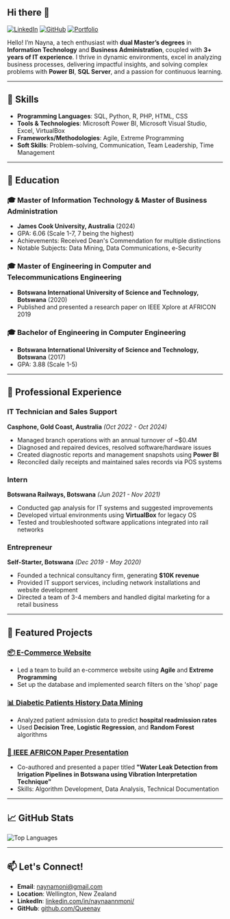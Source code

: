 ## Hi there 👋


[![LinkedIn](https://img.shields.io/badge/LinkedIn-Connect-blue?style=flat&logo=linkedin)](https://www.linkedin.com/in/naynaannmoni/)
[![GitHub](https://img.shields.io/badge/GitHub-Follow-black?style=flat&logo=github)](https://github.com/Queenay)
[![Portfolio](https://img.shields.io/badge/Portfolio-Visit-green?style=flat)](https://embusshajan.wixsite.com/website/shop)

Hello! I’m Nayna, a tech enthusiast with **dual Master’s degrees** in **Information Technology** and **Business Administration**, coupled with **3+ years of IT experience**. I thrive in dynamic environments, excel in analyzing business processes, delivering impactful insights, and solving complex problems with **Power BI**, **SQL Server**, and a passion for continuous learning.

---

## 🔧 Skills

- **Programming Languages**: SQL, Python, R, PHP, HTML, CSS
- **Tools & Technologies**: Microsoft Power BI, Microsoft Visual Studio, Excel, VirtualBox
- **Frameworks/Methodologies**: Agile, Extreme Programming
- **Soft Skills**: Problem-solving, Communication, Team Leadership, Time Management

---

## 🏫 Education

### 🎓 **Master of Information Technology** & **Master of Business Administration**
- **James Cook University, Australia** (2024)
- GPA: 6.06 (Scale 1-7, 7 being the highest)
- Achievements: Received Dean's Commendation for multiple distinctions
- Notable Subjects: Data Mining, Data Communications, e-Security

### 🎓 **Master of Engineering in Computer and Telecommunications Engineering**
- **Botswana International University of Science and Technology, Botswana** (2020)
- Published and presented a research paper on IEEE Xplore at AFRICON 2019

### 🎓 **Bachelor of Engineering in Computer Engineering**
- **Botswana International University of Science and Technology, Botswana** (2017)
- GPA: 3.88 (Scale 1-5)

---

## 💼 Professional Experience

### **IT Technician and Sales Support**  
**Casphone, Gold Coast, Australia** *(Oct 2022 - Oct 2024)*  
- Managed branch operations with an annual turnover of ~$0.4M
- Diagnosed and repaired devices, resolved software/hardware issues
- Created diagnostic reports and management snapshots using **Power BI**
- Reconciled daily receipts and maintained sales records via POS systems

### **Intern**  
**Botswana Railways, Botswana** *(Jun 2021 - Nov 2021)*  
- Conducted gap analysis for IT systems and suggested improvements
- Developed virtual environments using **VirtualBox** for legacy OS
- Tested and troubleshooted software applications integrated into rail networks

### **Entrepreneur**  
**Self-Starter, Botswana** *(Dec 2019 - May 2020)*  
- Founded a technical consultancy firm, generating **$10K revenue**
- Provided IT support services, including network installations and website development
- Directed a team of 3-4 members and handled digital marketing for a retail business

---

## 🌟 Featured Projects

### [📦 E-Commerce Website](https://embusshajan.wixsite.com/website/shop)
- Led a team to build an e-commerce website using **Agile** and **Extreme Programming**
- Set up the database and implemented search filters on the 'shop' page

### [📊 Diabetic Patients History Data Mining](https://github.com/Queenay/diabetic-data-analysis)
- Analyzed patient admission data to predict **hospital readmission rates**
- Used **Decision Tree**, **Logistic Regression**, and **Random Forest** algorithms

### [📄 IEEE AFRICON Paper Presentation](https://ieeexplore.ieee.org/document/9133829)
- Co-authored and presented a paper titled **"Water Leak Detection from Irrigation Pipelines in Botswana using Vibration Interpretation Technique"**
- Skills: Algorithm Development, Data Analysis, Technical Documentation

---

## 📈 GitHub Stats
![Top Languages](https://github-readme-stats.vercel.app/api/top-langs/?username=Queenay&layout=compact&theme=radical)

---

## 📫 Let's Connect!

- **Email**: naynamoni@gmail.com  
- **Location**: Wellington, New Zealand  
- **LinkedIn**: [linkedin.com/in/naynaannmoni/](https://www.linkedin.com/in/naynaannmoni/)  
- **GitHub**: [github.com/Queenay](https://github.com/Queenay)  
